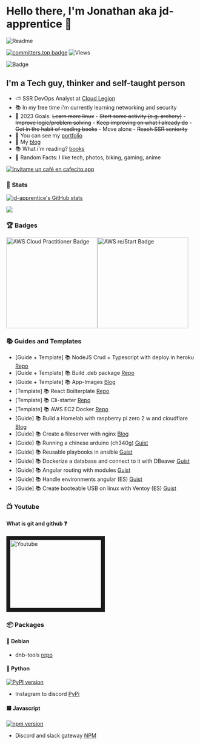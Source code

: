 # Hello there, I'm Jonathan aka jd-apprentice 👋

![Readme](./Image.gif)

[![committers.top badge](https://user-badge.committers.top/argentina_public/jd-apprentice.svg)](https://user-badge.committers.top/argentina_public/jd-apprentice)
![Views](https://komarev.com/ghpvc/?username=jd-apprentice)

![Badge](https://www.codewars.com/users/jd_apprentice/badges/large)


## I'm a Tech guy, thinker and self-taught person

- ⛅ SSR DevOps Analyst at [Cloud Legion]
- 📚 In my free time i'm currently learning networking and security
- 📕 2023 Goals: ~~Learn more linux~~ - ~~Start some activity (e.g. archery)~~ - ~~Improve logic/problem solving~~ - ~~Keep improving on what I already do~~ - ~~Get in the habit of reading books~~ - Move alone - ~~Reach SSR seniority~~
- 💼 You can see my [portfolio]
- 📰 My [blog]
- 📚 What i'm reading? [books]
- 🔎 Random Facts: I like tech, photos, biking, gaming, anime

[![Invitame un café en cafecito.app](https://cdn.cafecito.app/imgs/buttons/button_5.svg)](https://cafecito.app/dyallo)

### 🏅 Stats

<a href="http://www.github.com/jd-apprentice"><img src="https://github-readme-stats.vercel.app/api?username=jd-apprentice&show_icons=true&hide=&count_private=true&title_color=0891b2&text_color=ffffff&icon_color=0891b2&bg_color=1c1917&hide_border=true&show_icons=true" alt="jd-apprentice's GitHub stats" /></a>

<a href="http://www.github.com/jd-apprentice"><img src="https://github-readme-streak-stats.herokuapp.com/?user=jd-apprentice&stroke=ffffff&background=1c1917&ring=0891b2&fire=0891b2&currStreakNum=ffffff&currStreakLabel=0891b2&sideNums=ffffff&sideLabels=ffffff&dates=ffffff&hide_border=true" /></a>

### 🏆 Badges

<div style="display: flex;>
    
<a href="https://www.credly.com/badges/d4ac655c-22d8-47df-a8da-7ad6070c13a8/public_url" target="_blank">
    <img width="240" height="240" src="https://images.credly.com/size/340x340/images/2784d0d8-327c-406f-971e-9f0e15097003/image.png" alt="AWS Cloud Practitioner Badge">
</a>

<a href="https://www.credly.com/badges/d4ac655c-22d8-47df-a8da-7ad6070c13a8/public_url" target="_blank">
    <img width="240" height="240" src="https://github.com/jd-apprentice/jd-apprentice/assets/68082746/8279065b-0fa5-4352-bed3-6ae987f9f034" alt="AWS re/Start Badge">
</a>

</div>

### 📚 Guides and Templates

- [Guide + Template] 📚 NodeJS Crud + Typescript with deploy in heroku [Repo](https://github.com/jd-apprentice/Node-TS)
- [Guide + Template] 📚 Build .deb package [Repo](https://github.com/jd-apprentice/debian-package-base)
- [Guide + Template] 📚 App-Images [Blog](https://blog.jonathan.com.ar/mastering-appimages-a-step-by-step-guide-to-building-and-distributing-cross-platform-applications)
- [Template] 📚 React Boilterplate [Repo](https://github.com/jd-apprentice/React-Boilerplate)
- [Template] 📚 Cli-starter [Repo](https://github.com/jd-apprentice/cli-template)
- [Template] 📚 AWS EC2 Docker [Repo](https://github.com/jd-apprentice/base-web-server)
- [Guide] 📚 Build a Homelab with raspberry pi zero 2 w and cloudflare [Blog](https://blog.jonathan.com.ar/build-your-own-homelab-with-a-raspberry-pi-zero-2-w-and-cloudflare-zero-trust)
- [Guide] 📚 Create a fileserver with nginx [Blog](https://blog.jonathan.com.ar/sharing-files-made-easy-a-step-by-step-guide-to-online-folder-sharing-with-nginx)
- [Guide] 📚 Running a chinese arduino (ch340g) [Guist](https://gist.github.com/jd-apprentice/f1d1a9a526b42c8313ddb021c968ece7)
- [Guide] 📚 Reusable playbooks in ansible [Guist](https://gist.github.com/jd-apprentice/74b768294635862e7b238e7072d6011e)
- [Guide] 📚 Dockerize a database and connect to it with DBeaver [Guist](https://gist.github.com/jd-apprentice/5818628a7815975b1e56e00c5e87704a)
- [Guide] 📚 Angular routing with modules [Guist](https://gist.github.com/jd-apprentice/c41f7c040200daaee836c5dc9f29683d)
- [Guide] 📚 Handle environments angular (ES) [Guist](https://gist.github.com/jd-apprentice/545258fe9c9a38f59adef53616b29232)
- [Guide] 📚 Create booteable USB on linux with Ventoy (ES) [Guist](https://gist.github.com/jd-apprentice/e9436b870247ed303949dbec789861cc)

### 📺 Youtube

#### What is git and github ❓
<a href="http://www.youtube.com/watch?feature=player_embedded&v=yusKpPVGLWg
" target="_blank"><img src="http://img.youtube.com/vi/yusKpPVGLWg/0.jpg" 
alt="Youtube" width="240" height="180" border="10" /></a>

### 📦 Packages

#### 🍎 Debian

- dnb-tools [repo](https://github.com/jd-apprentice/dbn-tools)

#### 🐍 Python
[![PyPI version](https://badge.fury.io/py/instagram-to-discord.svg)](https://badge.fury.io/py/instagram-to-discord)
- Instagram to discord [PyPi](https://pypi.org/project/instagram-to-discord/)

#### 🟨 Javascript
[![npm version](https://badge.fury.io/js/discord-slack-gateway.svg)](https://badge.fury.io/js/discord-slack-gateway)
- Discord and slack gateway [NPM](https://www.npmjs.com/package/discord-slack-gateway)

[Cloud Legion]: https://cloudlegion.com.ar/
[books]: https://www.goodreads.com/jd_apprentice 
[blog]: https://blog.jonathan.com.ar/
[twitter]: https://twitter.com/jd_apprentice
[instagram]: https://instagram.com/jd.apprentice
[linkedin]: https://linkedin.com/in/jonathandyallo
[gmail]: mailto:contacto@jonathan.com.ar
[portfolio]: https://jonathan.com.ar/es
